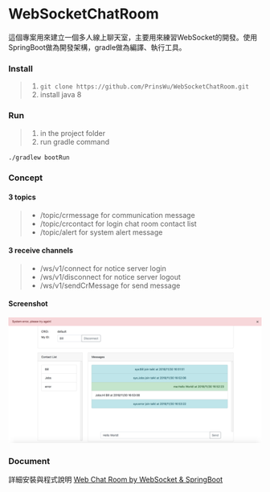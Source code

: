 # WebSocketChatRoom
這個專案用來建立一個多人線上聊天室，主要用來練習WebSocket的開發。使用SpringBoot做為開發架構，gradle做為編譯、執行工具。

### Install
> 1. `git clone https://github.com/PrinsWu/WebSocketChatRoom.git`
> 2. install java 8

### Run
> 1. in the project folder
> 2. run gradle command
```sh
./gradlew bootRun
```

### Concept
#### 3 topics
> * /topic/crmessage for communication message
> * /topic/crcontact for login chat room contact list
> * /topic/alert for system alert message

#### 3 receive channels
> * /ws/v1/connect for notice server login
> * /ws/v1/disconnect for notice server logout
> * /ws/v1/sendCrMessage for send message

#### Screenshot
![chatroom_09](/screen/chatroom_09.png)

### Document
詳細安裝與程式說明
[Web Chat Room by WebSocket & SpringBoot][medium_doc]

[github]:https://github.com/PrinsWu/WebSocketChatRoom.git
[medium_doc]:https://medium.com/@prinswu/web-chat-room-by-websocket-springboot-4868e6a506ce
